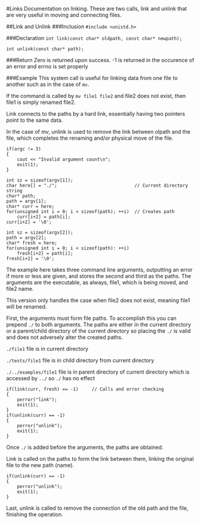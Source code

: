 #Links
Documentation on linking. These are two calls, link and unlink that are very useful in moving and connecting files. 

##Link and Unlink
###Inclusion
`#include <unistd.h>`

###Declaration
`int link(const char* oldpath, const char* newpath);`

`int unlink(const char* path);`

###Return
Zero is returned upon success. -1 is returned in the occurence of an error and errno is set properly

###Example
This system call is useful for linking data from one file to another such as in the case of `mv`. 

If the command is called by `mv file1 file2` and file2 does not exist, then file1 is simply renamed file2.

Link connects to the paths by a hard link, essentially having two pointers point to the same data.

In the case of mv, unlink is used to remove the link between olpath and the file, which completes the renaming and/or physical move of the file.

```
if(argc != 3)
{
	cout << "Invalid argument count\n";
	exit(1);
}

int sz = sizeof(argv[1]);
char here[] = "./";								// Current directory string
char* path;
path = argv[1];
char* curr = here;
for(unsigned int i = 0; i < sizeof(path); ++i)	// Creates path
	curr[i+2] = path[i];
curr[i+2] = '\0';

int sz = sizeof(argv[2]);
path = argv[2];
char* fresh = here;
for(unsigned int i = 0; i < sizeof(path): ++i)
	fresh[i+2] = path[i];
fresh[i+2] = '\0';
```
The example here takes three command line arguments, outputting an error if more or less are given, and stores the second and third as the paths. The arguments are the executable, as always, file1, which is being moved, and file2 name.

This version only handles the case when file2 does not exist, meaning file1 will be renamed.

First, the arguments must form file paths. To accomplish this you can prepend `./` to both arguments. The paths are either in the current directory or a parent/child directory of the current directory so placing the `./` is valid and does not adversely alter the created paths. 

`./file1` file is in current directory

`./tests/file1` file is in child directory from current directory

`./../examples/file1` file is in parent directory of current directory which is accessed by `../` so `./` has no effect

```
if(link(curr, fresh) == -1)		// Calls and error checking
{
	perror("link");
	exit(1);
}
if(unlink(curr) == -1)
{
	perror("unlink");
	exit(1);
}
```

Once `./` is added before the arguments, the paths are obtained.

Link is called on the paths to form the link between them, linking the original file to the new path (name).

```
if(unlink(curr) == -1)
{
	perror("unlink");
	exit(1);
}
```

Last, unlink is called to remove the connection of the old path and the file, finishing the operation.
